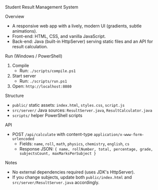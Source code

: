 Student Result Management System

Overview
- A responsive web app with a lively, modern UI (gradients, subtle animations).
- Front-end: HTML, CSS, and vanilla JavaScript.
- Back-end: Java (built-in HttpServer) serving static files and an API for result calculation.

Run (Windows / PowerShell)
1) Compile
   - Run: `./scripts/compile.ps1`
2) Start server
   - Run: `./scripts/run.ps1`
3) Open: `http://localhost:8080`

Structure
- `public/` static assets: `index.html`, `styles.css`, `script.js`
- `src/server/` Java sources: `ResultServer.java`, `ResultCalculator.java`
- `scripts/` helper PowerShell scripts

API
- POST `/api/calculate` with content-type `application/x-www-form-urlencoded`
  - Fields: `name`, `roll`, `math`, `physics`, `chemistry`, `english`, `cs`
  - Response JSON: `{ name, rollNumber, total, percentage, grade, subjectsCount, maxMarksPerSubject }`

Notes
- No external dependencies required (uses JDK's HttpServer).
- If you change subjects, update both `public/index.html` and `src/server/ResultServer.java` accordingly.


